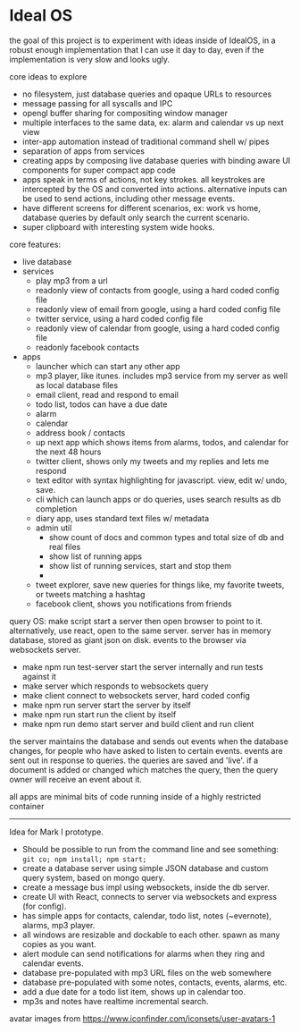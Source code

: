 # Ideal OS

the goal of this project is to experiment with ideas inside of IdealOS, in a robust
enough implementation that I can use it day to day, even if the implementation is very slow
and looks ugly.

core ideas to explore
* no filesystem, just database queries and opaque URLs to resources
* message passing for all syscalls and IPC
* opengl buffer sharing for compositing window manager
* multiple interfaces to the same data, ex: alarm and calendar vs up next view
* inter-app automation instead of traditional command shell w/ pipes
* separation of apps from services
* creating apps by composing live database queries with binding aware UI components for super 
compact app code
* apps speak in terms of actions, not key strokes. all keystrokes are intercepted by the OS and 
converted into actions. alternative inputs can be used to send actions, including other message 
events. 
* have different screens for different scenarios, ex: work vs home, database queries by default 
only search the current scenario.
* super clipboard with interesting system wide hooks.


core features:
* live database
* services 
  * play mp3 from a url
  * readonly view of contacts from google, using a hard coded config file
  * readonly view of email from google, using a hard coded config file
  * twitter service, using a hard coded config file
  * readonly view of calendar from google, using a hard coded config file
  * readonly facebook contacts
* apps
  * launcher which can start any other app
  * mp3 player, like itunes. includes mp3 service from my server as well as local database files
  * email client, read and respond to email
  * todo list, todos can have a due date
  * alarm
  * calendar
  * address book / contacts
  * up next app which shows items from alarms, todos, and calendar for the next 48 hours
  * twitter client, shows only my tweets and my replies and lets me respond
  * text editor with syntax highlighting for javascript. view, edit w/ undo, save.
  * cli which can launch apps or do queries, uses search results as db completion
  * diary app, uses standard text files w/ metadata
  * admin util
    * show count of docs and common types and total size of db and real files
    * show list of running apps
    * show list of running services, start and stop them
    * 
  * tweet explorer, save new queries for things like, my favorite tweets, or tweets matching a 
  hashtag
  * facebook client, shows you notifications from friends

query OS: make script start a server then open browser to point to it. 
alternatively, use react, open to the same server. 
server has in memory database, stored as giant json on disk. 
events to the browser via websockets server.

  * make npm run test-server start the server internally and run tests against it
  * make server which responds to websockets query
  * make client connect to websockets server, hard coded config
  * make npm run server start the server by itself
  * make npm run start run the client by itself
  * make npm run demo start server and build client and run client
  
  
  
  
the server maintains the database and sends out events when the database changes, for people who
have asked to listen to certain events.  events are sent out in response to queries. the queries
are saved and 'live'. if a document is added or changed which matches the query, then the query
owner will receive an event about it.

all apps are minimal bits of code running inside of a highly restricted container



----------------

Idea for Mark I prototype. 



* Should be possible to run from the command line and see something: `git co; npm install; npm start;`
* create a database server using simple JSON database and custom query system, based on mongo query.
* create a message bus impl using websockets, inside the db server.
* create UI with React, connects to server via websockets and express (for config).
* has simple apps for contacts, calendar, todo list, notes (~evernote), alarms, mp3 player.
* all windows are resizable and dockable to each other. spawn as many copies as you want.
* alert module can send notifications for alarms when they ring and calendar events.
* database pre-populated with mp3 URL files on the web somewhere
* database pre-populated with some notes, contacts, events, alarms, etc.
* add a due date for a todo list item, shows up in calendar too.
* mp3s and notes have realtime incremental search. 


avatar images from https://www.iconfinder.com/iconsets/user-avatars-1


